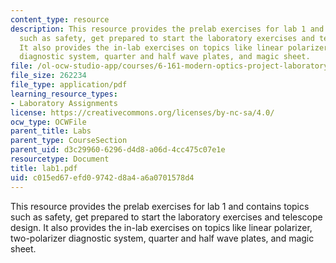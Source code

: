 ```yaml
---
content_type: resource
description: This resource provides the prelab exercises for lab 1 and contains topics
  such as safety, get prepared to start the laboratory exercises and telescope design.
  It also provides the in-lab exercises on topics like linear polarizer, two-polarizer
  diagnostic system, quarter and half wave plates, and magic sheet.
file: /ol-ocw-studio-app/courses/6-161-modern-optics-project-laboratory-fall-2005/c015ed67efd09742d8a4a6a0701578d4_lab1.pdf
file_size: 262234
file_type: application/pdf
learning_resource_types:
- Laboratory Assignments
license: https://creativecommons.org/licenses/by-nc-sa/4.0/
ocw_type: OCWFile
parent_title: Labs
parent_type: CourseSection
parent_uid: d3c29960-6296-d4d8-a06d-4cc475c07e1e
resourcetype: Document
title: lab1.pdf
uid: c015ed67-efd0-9742-d8a4-a6a0701578d4
---
```

This resource provides the prelab exercises for lab 1 and contains topics such as safety, get prepared to start the laboratory exercises and telescope design. It also provides the in-lab exercises on topics like linear polarizer, two-polarizer diagnostic system, quarter and half wave plates, and magic sheet.